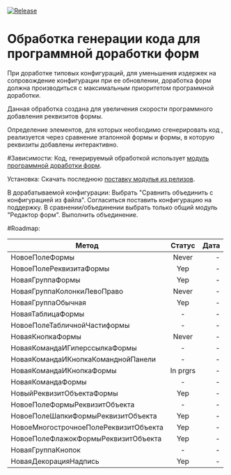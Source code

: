 [![Release](https://img.shields.io/github/tag/huxuxuya/FormCodeGenerator.svg?label=Last%20release&a)](https://github.com/huxuxuya/FormCodeGenerator/releases)

# Обработка генерации кода для программной доработки форм

При доработке типовых конфигураций, для уменьшения издержек на сопровождение конфигурации при ее обновлении, доработка форм должна производиться с максимальным приоритетом программной доработки.

Данная обработка создана для увеличения скорости программного добавления реквизитов формы.

Определение элементов, для которых необходимо сгенерировать код , реализуется через сравнение эталонной формы и формы, в которую реквизиты добавлены интерактивно.

#Зависимости:
Код, генерируемый обработкой использует [модуль программной доработки форм](https://github.com/huxuxuya/1cFormEditor).

Установка:
Скачать последнюю [поставку модулья из релизов](https://github.com/huxuxuya/1cFormEditor/releases).

В дорабатываемой конфигурации:
	Выбрать "Сравнить объединить с конфигурацией из файла".
	Согласиться поставить конфигурацию на поддержку.
	В сравнении/объединении выбрать только общий модуль "Редактор форм".
	Выполнить объединение.
	

#Roadmap:

| Метод   |      Статус      |  Дата |
|----------|:-------------:|------:|
| НовоеПолеФормы |  Never | - |
| НовоеПолеРеквизитаФормы |  Yep | - |
| НоваяГруппаФормы |  Yep | - |
| НоваяГруппаКолонкиЛевоПраво |  Never | - |
| НоваяГруппаОбычная |  Yep | - |
| НоваяТаблицаФормы |  - | - |
| НовоеПолеТабличнойЧастиформы |  - | - |
| НоваяКнопкаФормы |  Never | - |
| НоваяКомандаИГиперссылкаФормы |  - | - |
| НоваяКомандаИКнопкаКоманднойПанели |  - | - |
| НоваяКомандаИКнопкаФормы |  In prgrs | - |
| НоваяКомандаФормы |  - | - |
| НовыйРеквизитОбъектаФормы |  Yep | - |
| НовоеПолеФормыРеквизитОбъекта |  - | - |
| НовоеПолеШапкиФормыРеквизитОбъекта |  Yep | - |
| НовоеМногострочноеПолеРеквизитОбъекта |  Yep | - |
| НовоеПолеФлажокФормыРеквизитОбъекта |  Yep | - |
| НоваяГруппаКнопок |  - | - |
| НоваяДекорацияНадпись |  Yep | - |



